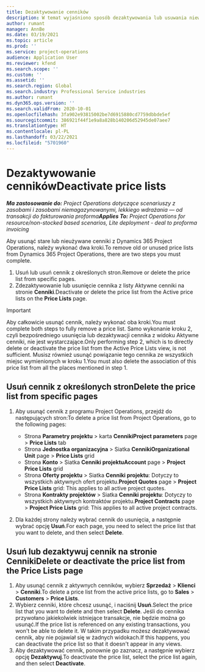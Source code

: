 ```yaml
---
title: Dezaktywowanie cenników
description: W temat wyjaśniono sposób dezaktywowania lub usuwania niewykorzystanych lub starych cenników.
author: rumant
manager: AnnBe
ms.date: 03/19/2021
ms.topic: article
ms.prod: ''
ms.service: project-operations
audience: Application User
ms.reviewer: kfend
ms.search.scope: ''
ms.custom: ''
ms.assetid: ''
ms.search.region: Global
ms.search.industry: Professional Service industries
ms.author: rumant
ms.dyn365.ops.version: ''
ms.search.validFrom: 2020-10-01
ms.openlocfilehash: 3fa902e93815002be7d6915880cd7759dbbde5ef
ms.sourcegitcommit: 386921f44f1e9a8a828b140206d52945de07aee7
ms.translationtype: HT
ms.contentlocale: pl-PL
ms.lasthandoff: 03/22/2021
ms.locfileid: "5701960"
---
```

# <a name="deactivate-price-lists"></a><span data-ttu-id="efdb1-103">Dezaktywowanie cenników</span><span class="sxs-lookup"><span data-stu-id="efdb1-103">Deactivate price lists</span></span> 

<span data-ttu-id="efdb1-104">_**Ma zastosowanie do:** Project Operations dotyczące scenariuszy z zasobami i zasobami niemagazynowanymi, lekkiego wdrażania — od transakcji do fakturowania proforma_</span><span class="sxs-lookup"><span data-stu-id="efdb1-104">_**Applies To:** Project Operations for resource/non-stocked based scenarios, Lite deployment - deal to proforma invoicing_</span></span>

<span data-ttu-id="efdb1-105">Aby usunąć stare lub nieużywane cenniki z Dynamics 365 Project Operations, należy wykonać dwa kroki.</span><span class="sxs-lookup"><span data-stu-id="efdb1-105">To remove old or unused price lists from Dynamics 365 Project Operations, there are two steps you must complete.</span></span> 

1. <span data-ttu-id="efdb1-106">Usuń lub usuń cennik z określonych stron.</span><span class="sxs-lookup"><span data-stu-id="efdb1-106">Remove or delete the price list from specific pages.</span></span>
2. <span data-ttu-id="efdb1-107">Zdezaktywowanie lub usunięcie cennika z listy Aktywne cenniki na stronie **Cenniki**.</span><span class="sxs-lookup"><span data-stu-id="efdb1-107">Deactivate or delete the price list from the Active price lists on the **Price Lists** page.</span></span>

>[!IMPORTANT]
> <span data-ttu-id="efdb1-108">Aby całkowicie usunąć cennik, należy wykonać oba kroki.</span><span class="sxs-lookup"><span data-stu-id="efdb1-108">You must complete both steps to fully remove a price list.</span></span> <span data-ttu-id="efdb1-109">Samo wykonanie kroku 2, czyli bezpośredniego usunięcia lub dezaktywacji cennika z widoku Aktywne cenniki, nie jest wystarczające.</span><span class="sxs-lookup"><span data-stu-id="efdb1-109">Only performing step 2, which is to directly delete or deactivate the price list from the Active Price Lists view, is not sufficient.</span></span> <span data-ttu-id="efdb1-110">Musisz również usunąć powiązanie tego cennika ze wszystkich miejsc wymienionych w kroku 1.</span><span class="sxs-lookup"><span data-stu-id="efdb1-110">You must also delete the association of this price list from all the places mentioned in step 1.</span></span>

## <a name="delete-the-price-list-from-specific-pages"></a><span data-ttu-id="efdb1-111">Usuń cennik z określonych stron</span><span class="sxs-lookup"><span data-stu-id="efdb1-111">Delete the price list from specific pages</span></span>
1. <span data-ttu-id="efdb1-112">Aby usunąć cennik z programu Project Operations, przejdź do następujących stron:</span><span class="sxs-lookup"><span data-stu-id="efdb1-112">To delete a price list from Project Operations, go to the following pages:</span></span>  

      - <span data-ttu-id="efdb1-113">Strona **Parametry projektu** > karta **Cenniki**</span><span class="sxs-lookup"><span data-stu-id="efdb1-113">**Project parameters** page > **Price Lists** tab</span></span>
      - <span data-ttu-id="efdb1-114">Strona **Jednostka organizacyjna** > Siatka **Cenniki**</span><span class="sxs-lookup"><span data-stu-id="efdb1-114">**Organizational Unit** page > **Price Lists** grid</span></span>
      - <span data-ttu-id="efdb1-115">Strona **Konto** > Siatka **Cenniki projektu**</span><span class="sxs-lookup"><span data-stu-id="efdb1-115">**Account** page > **Project Price Lists** grid</span></span>
      - <span data-ttu-id="efdb1-116">Strona **Oferty projektu** > Siatka **Cenniki projektu**: Dotyczy to wszystkich aktywnych ofert projektu.</span><span class="sxs-lookup"><span data-stu-id="efdb1-116">**Project Quotes** page > **Project Price Lists** grid: This applies to all active project quotes.</span></span>
      - <span data-ttu-id="efdb1-117">Strona **Kontrakty projektów** > Siatka **Cenniki projektu**: Dotyczy to wszystkich aktywnych kontraktów projektu.</span><span class="sxs-lookup"><span data-stu-id="efdb1-117">**Project Contracts** page > **Project Price Lists** grid: This applies to all active project contracts.</span></span>

 2. <span data-ttu-id="efdb1-118">Dla każdej strony należy wybrać cennik do usunięcia, a następnie wybrać opcję **Usuń**.</span><span class="sxs-lookup"><span data-stu-id="efdb1-118">For each page, you need to select the price list that you want to delete, and then select **Delete**.</span></span> 
 
## <a name="delete-or-deactivate-the-price-list-from-the-price-lists-page"></a><span data-ttu-id="efdb1-119">Usuń lub dezaktywuj cennik na stronie Cenniki</span><span class="sxs-lookup"><span data-stu-id="efdb1-119">Delete or deactivate the price list from the Price Lists page</span></span>
 
1. <span data-ttu-id="efdb1-120">Aby usunąć cennik z aktywnych cenników, wybierz **Sprzedaż** > **Klienci** > **Cenniki**.</span><span class="sxs-lookup"><span data-stu-id="efdb1-120">To delete a price list from the active price lists, go to **Sales** > **Customers** > **Price Lists**.</span></span> 
2. <span data-ttu-id="efdb1-121">Wybierz cenniki, które chcesz usunąć, i naciśnij **Usuń**.</span><span class="sxs-lookup"><span data-stu-id="efdb1-121">Select the price list that you want to delete and then select **Delete**.</span></span> <span data-ttu-id="efdb1-122">Jeśli do cennika przywołano jakiekolwiek istniejące transakcje, nie będzie można go usunąć.</span><span class="sxs-lookup"><span data-stu-id="efdb1-122">If the price list is referenced on any existing transactions, you won't be able to delete it.</span></span> <span data-ttu-id="efdb1-123">W takim przypadku możesz dezaktywować cennik, aby nie pojawiał się w żadnych widokach.</span><span class="sxs-lookup"><span data-stu-id="efdb1-123">If this happens, you can deactivate the price list so that it doesn't appear in any views.</span></span> 
3. <span data-ttu-id="efdb1-124">Aby dezaktywować cennik, ponownie go zaznacz, a następnie wybierz opcję **Dezaktywuj**.</span><span class="sxs-lookup"><span data-stu-id="efdb1-124">To deactivate the price list, select the price list again, and then select **Deactivate**.</span></span>   
